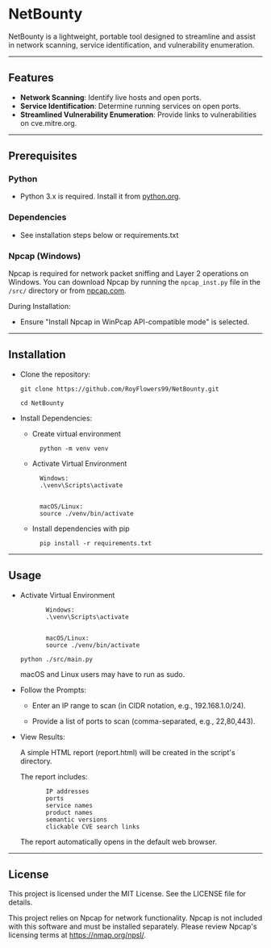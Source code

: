 # NetBounty

NetBounty is a lightweight, portable tool designed to streamline and assist in network scanning, service identification, and vulnerability enumeration.

---

## Features
- **Network Scanning**: Identify live hosts and open ports.
- **Service Identification**: Determine running services on open ports.
- **Streamlined Vulnerability Enumeration**: Provide links to vulnerabilities on cve.mitre.org.

---

## Prerequisites

### Python
- Python 3.x is required. Install it from [python.org](https://www.python.org).

### Dependencies

- See installation steps below or requirements.txt

### Npcap (Windows)

   Npcap is required for network packet sniffing and Layer 2 operations on Windows.
   You can download Npcap by running the `npcap_inst.py` file in the `/src/` directory or from [npcap.com](https://npcap.com/dist/).
        
   During Installation:
   
   - Ensure "Install Npcap in WinPcap API-compatible mode" is selected.

---

## Installation

 - Clone the repository:

   `git clone https://github.com/RoyFlowers99/NetBounty.git`

   `cd NetBounty`

- Install Dependencies:

    - Create virtual environment

            python -m venv venv

    - Activate Virtual Environment 

            Windows:
            .\venv\Scripts\activate


            macOS/Linux: 
            source ./venv/bin/activate

    - Install dependencies with pip

            pip install -r requirements.txt

---

## Usage

   - Activate Virtual Environment 

                Windows:
                .\venv\Scripts\activate


                macOS/Linux: 
                source ./venv/bin/activate

        `python ./src/main.py`

        macOS and Linux users may have to run as sudo.

   - Follow the Prompts:

        - Enter an IP range to scan (in CIDR notation, e.g., 192.168.1.0/24).

        - Provide a list of ports to scan (comma-separated, e.g., 22,80,443).

   - View Results:

        A simple HTML report (report.html) will be created in the script's directory.

        The report includes:

                IP addresses
                ports
                service names 
                product names
                semantic versions
                clickable CVE search links

        The report automatically opens in the default web browser.

---

## License

This project is licensed under the MIT License. See the LICENSE file for details.

This project relies on Npcap for network functionality. Npcap is not included with this software and must be installed separately. 
Please review Npcap's licensing terms at https://nmap.org/npsl/.